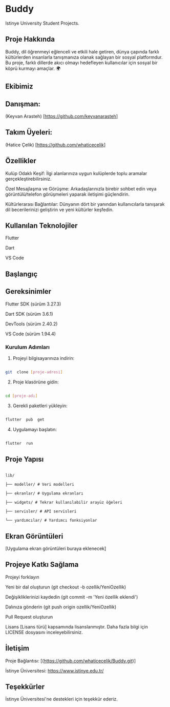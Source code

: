 # Buddy
Istinye University Student Projects.

## Proje Hakkında
Buddy, dil öğrenmeyi eğlenceli ve etkili hale getiren, dünya çapında farklı kültürlerden insanlarla tanışmanıza olanak sağlayan bir sosyal platformdur.
Bu proje, farklı dillerde akıcı olmayı hedefleyen kullanıcılar için sosyal bir köprü kurmayı amaçlar. 🌍


## Ekibimiz
## Danışman:
(Keyvan Arasteh) [https://github.com/keyvanarasteh]

## Takım Üyeleri:

(Hatice Çelik) [https://github.com/whaticecelik]

## Özellikler

Kulüp Odaklı Keşif: İlgi alanlarınıza uygun kulüplerde toplu aramalar gerçekleştirebilirsiniz.

Özel Mesajlaşma ve Görüşme: Arkadaşlarınızla birebir sohbet edin veya görüntülü/telefon görüşmeleri yaparak iletişimi güçlendirin.

Kültürlerarası Bağlantılar: Dünyanın dört bir yanından kullanıcılarla tanışarak dil becerilerinizi geliştirin ve yeni kültürler keşfedin.


## Kullanılan Teknolojiler
Flutter

Dart

VS Code

## Başlangıç
## Gereksinimler
Flutter SDK (sürüm 3.27.3)

Dart SDK (sürüm 3.6.1)

DevTools (sürüm 2.40.2)

VS Code (sürüm 1.94.4)


### Kurulum Adımları

1. Projeyi bilgisayarınıza indirin:

```bash

git  clone [proje-adresi]

```

  

2. Proje klasörüne gidin:

```bash

cd [proje-adı]

```

  

3. Gerekli paketleri yükleyin:

```bash

flutter  pub  get

```

  

4. Uygulamayı başlatın:

```bash

flutter  run

```

  

## Proje Yapısı

```

lib/

├── modeller/ # Veri modelleri

├── ekranlar/ # Uygulama ekranları

├── widgets/ # Tekrar kullanılabilir arayüz öğeleri

├── servisler/ # API servisleri

└── yardımcılar/ # Yardımcı fonksiyonlar

```

## Ekran Görüntüleri
[Uygulama ekran görüntüleri buraya eklenecek]

## Projeye Katkı Sağlama
Projeyi forklayın

Yeni bir dal oluşturun (git checkout -b ozellik/YeniOzellik)

Değişikliklerinizi kaydedin (git commit -m 'Yeni özellik eklendi')

Dalınıza gönderin (git push origin ozellik/YeniOzellik)

Pull Request oluşturun

Lisans
[Lisans türü] kapsamında lisanslanmıştır. Daha fazla bilgi için LICENSE dosyasını inceleyebilirsiniz.

## İletişim
Proje Bağlantısı: [(https://github.com/whaticecelik/Buddy.git)]

İstinye Üniversitesi: https://www.istinye.edu.tr/

## Teşekkürler
İstinye Üniversitesi'ne destekleri için teşekkür ederiz.